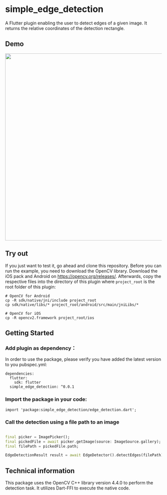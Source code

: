 # simple_edge_detection

A Flutter plugin enabling the user to detect edges of a given image. It returns the relative coordinates of the detection rectangle.

## Demo

<p align="center">
  <img style="height: 600px;!important" src="https://www.flutterclutter.dev/wp-content/uploads/2020/09/flutter-edge-detection-animation.gif">
</p>

## Try out

If you just want to test it, go ahead and clone this repository.
Before you can run the example, you need to download the OpenCV library. Download the iOS pack and Android on https://opencv.org/releases/.
Afterwards, copy the respective files into the directory of this plugin where `project_root` is the root folder of this plugin: 

```
# OpenCV for Android
cp -R sdk/native/jni/include project_root
cp sdk/native/libs/* project_root/android/src/main/jniLibs/*

# OpenCV for iOS
cp -R opencv2.framework project_root/ios
```


## Getting Started

### Add plugin as dependency：
In order to use the package, please verify you have added the latest version to you pubspec.yml:
```
dependencies:
  flutter:
    sdk: flutter
  simple_edge_detection: ^0.0.1
```

### Import the package in your code:
```
import 'package:simple_edge_detection/edge_detection.dart';
```

### Call the detection using a file path to an image

```dart

final picker = ImagePicker();
final pickedFile = await picker.getImage(source: ImageSource.gallery);
final filePath = pickedFile.path;

EdgeDetectionResult result = await EdgeDetector().detectEdges(filePath);

```

## Technical information

This package uses the OpenCV C++ library version 4.4.0 to perform the detection task. It utilizes Dart-FFI to execute the native code. 
